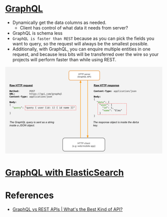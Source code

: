 
# [GraphQL](https://graphql.org)
- Dynamically get the data columns as needed.
  - Client has control of what data it needs from server?
- GraphQL is schema less
- `GraphQL is faster than REST` because as you can pick the fields you want to query, so the request will always be the smallest possible. 
- Additionally, with GraphQL, you can enquire multiple entities in one request, and because less bits will be transferred over the wire so your projects will perform faster than while using REST.

![img.png](assests/graphql.png)

# [GraphQL with ElasticSearch](../ElasticSearch/ESWithGraphQL.md)

# References
- [GraphQL vs REST APIs | What's the Best Kind of API?](https://www.youtube.com/watch?v=F0_pkxQMZnc)